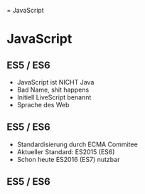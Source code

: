
= JavaScript

# JavaScript

## ES5 / ES6

- JavaScript ist NICHT Java
- Bad Name, shit happens
- Initiell LiveScript benannt
- Sprache des Web

## ES5 / ES6

- Standardisierung durch ECMA Commitee
- Aktueller Standard: ES2015 (ES6)
- Schon heute ES2016 (ES7) nutzbar

## ES5 / ES6


